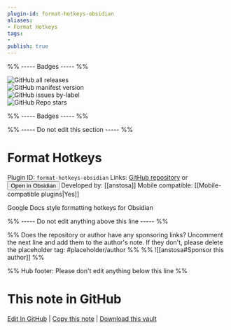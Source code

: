 ```yaml
---
plugin-id: format-hotkeys-obsidian
aliases:
- Format Hotkeys
tags: 
- 
publish: true
---
```


%% ----- Badges ----- %%

![GitHub all releases](https://img.shields.io/github/downloads/anstosa/format-hotkeys-obsidian/total?color=573E7A&logo=github&style=for-the-badge)   
![GitHub manifest version](https://img.shields.io/github/manifest-json/v/anstosa/format-hotkeys-obsidian?color=573E7A&logo=github&style=for-the-badge)   
![GitHub issues by-label](https://img.shields.io/github/issues/anstosa/format-hotkeys-obsidian/help%20wanted?color=573E7A&logo=github&style=for-the-badge)   
![GitHub Repo stars](https://img.shields.io/github/stars/anstosa/format-hotkeys-obsidian?color=573E7A&logo=github&style=for-the-badge)

%% ----- Badges ----- %%

%% ----- Do not edit this section ----- %%

# Format Hotkeys

Plugin ID: `format-hotkeys-obsidian`
Links: [GitHub repository](https://github.com/anstosa/format-hotkeys-obsidian) or [<button id=HH>Open in Obsidian</button>](obsidian://show-plugin?id=format-hotkeys-obsidian)
Developed by: [[anstosa]]
Mobile compatible: [[Mobile-compatible plugins|Yes]]

Google Docs style formatting hotkeys for Obsidian

%% ----- Do not edit anything above this line ----- %% 

%% Does the repository or author have any sponsoring links? Uncomment the next line and add them to the author's note. If they don't, please delete the placeholder tag: #placeholder/author %%
%% ![[anstosa#Sponsor this author]] %%

%% Hub footer: Please don't edit anything below this line %%

# This note in GitHub

<span class="git-footer">[Edit In GitHub](https://github.dev/obsidian-community/obsidian-hub/blob/main/02%20-%20Community%20Expansions/02.05%20All%20Community%20Expansions/Plugins/format-hotkeys-obsidian.md "git-hub-edit-note") | [Copy this note](https://raw.githubusercontent.com/obsidian-community/obsidian-hub/main/02%20-%20Community%20Expansions/02.05%20All%20Community%20Expansions/Plugins/format-hotkeys-obsidian.md "git-hub-copy-note") | [Download this vault](https://github.com/obsidian-community/obsidian-hub/archive/refs/heads/main.zip "git-hub-download-vault") </span>
